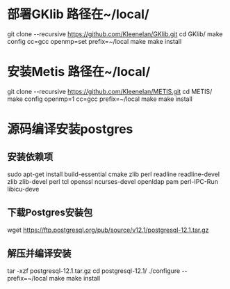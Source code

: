 # 部署GKlib 路径在~/local/
git clone --recursive https://github.com/Kleenelan/GKlib.git
cd GKlib/
make config cc=gcc openmp=set prefix=~/local
make
make install

# 安装Metis 路径在~/local/
git clone --recursive https://github.com/Kleenelan/METIS.git
cd METIS/
make config openmp=1 cc=gcc prefix=~/local
make
make install

# 源码编译安装postgres
## 安装依赖项
sudo apt-get install build-essential cmake zlib perl readline readline-devel zlib zlib-devel perl tcl openssl ncurses-devel openldap pam perl-IPC-Run libicu-deve
## 下载Postgres安装包
wget https://ftp.postgresql.org/pub/source/v12.1/postgresql-12.1.tar.gz
## 解压并编译安装
tar -xzf postgresql-12.1.tar.gz
cd postgresql-12.1/
./configure --prefix=~/local
make 
make install
